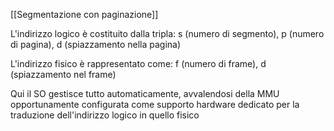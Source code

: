 [[Segmentazione con paginazione]]

L'indirizzo logico è costituito dalla tripla:
s (numero di segmento), p (numero di pagina), d (spiazzamento nella pagina)

L'indirizzo fisico è rappresentato come:
f (numero di frame), d (spiazzamento nel frame)

Qui il SO gestisce tutto automaticamente, avvalendosi della MMU opportunamente configurata come supporto hardware dedicato per la traduzione dell'indirizzo logico in quello fisico